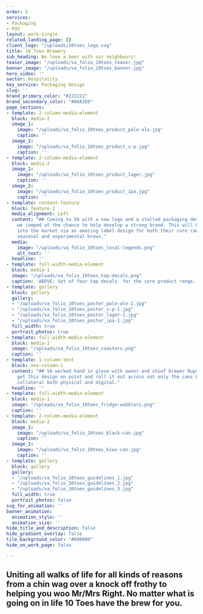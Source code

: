 ```yaml
---
order: 5
services:
- Packaging
- POS
layout: work-single
related_landing_page: []
client_logo: "/uploads/10toes_logo.svg"
title: 10 Toes Brewery
sub_heading: We love a beer with our neighbours!
teaser_image: "/uploads/va_folio_10toes_teaser.jpg"
banner_image: "/uploads/va_folio_10toes_banner.jpg"
hero_video: ''
sector: Hospitality
key_service: Packaging Design
slug: ''
brand_primary_color: "#222222"
brand_secondary_color: "#00A3E0"
page_sections:
- template: 2-column-media-element
  block: media-2
  image_1:
    image: "/uploads/va_folio_10toes_product_pale-ale.jpg"
    caption: ''
  image_2:
    image: "/uploads/va_folio_10toes_product_v-p.jpg"
    caption: ''
- template: 2-column-media-element
  block: media-2
  image_1:
    image: "/uploads/va_folio_10toes_product_lager.jpg"
    caption: ''
  image_2:
    image: "/uploads/va_folio_10toes_product_ipa.jpg"
    caption: ''
- template: content-feature
  block: feature-1
  media_alignment: Left
  content: "## Coming to VA with a new logo and a stalled packaging design project
    we jumped at the chance to help develop a strong brand. This will be spearheaded
    into the market via an amazing label design for both their core range and their
    seasonal and experimental brews."
  media:
    image: "/uploads/va_folio_10toes_local-legends.png"
    alt_text: ''
  headline: ''
- template: full-width-media-element
  block: media-1
  image: "/uploads/va_folio_10toes_tap-decals.png"
  caption: 'ABOVE: Set of four tap decals  for the core product range.'
- template: gallery
  block: gallery
  gallery:
  - "/uploads/va_folio_10toes_poster_pale-ale-2.jpg"
  - "/uploads/va_folio_10toes_poster_v-p-1.jpg"
  - "/uploads/va_folio_10toes_poster_lager-1.jpg"
  - "/uploads/va_folio_10toes_poster_ipa-1.jpg"
  full_width: true
  portrait_photos: true
- template: full-width-media-element
  block: media-1
  image: "/uploads/va_folio_10toes_coasters.png"
  caption: ''
- template: 1-column-text
  block: one-column-1
  content: "## VA worked hand in glove with owner and chief brewer Rupert Hall to
    get this design on point and roll it out across not only the cans but all supporting
    collateral both physical and digital."
  headline: ''
- template: full-width-media-element
  block: media-1
  image: "/uploads/va_folio_10toes_fridge-wobblers.png"
  caption: ''
- template: 2-column-media-element
  block: media-2
  image_1:
    image: "/uploads/va_folio_10toes_black-can.jpg"
    caption: ''
  image_2:
    image: "/uploads/va_folio_10toes_kiwi-can.jpg"
    caption: ''
- template: gallery
  block: gallery
  gallery:
  - "/uploads/va_folio_10toes_guidelines_1.jpg"
  - "/uploads/va_folio_10toes_guidelines_2.jpg"
  - "/uploads/va_folio_10toes_guidelines_3.jpg"
  full_width: true
  portrait_photos: false
svg_for_animation: ''
banner_animation:
  animation_style: ''
  animation_size: ''
hide_title_and_description: false
hide_gradient_overlay: false
tile_background_color: "#000000"
hide_on_work_page: false

---
```

## Uniting all walks of life for all kinds of reasons from a chin wag over a knock off frothy to helping you woo Mr/Mrs Right. No matter what is going on in life 10 Toes have the  brew for you.